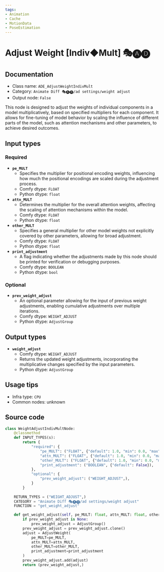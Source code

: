 ```yaml
---
tags:
- Animation
- Cache
- MotionData
- PoseEstimation
---
```


# Adjust Weight [Indiv◆Mult] 🎭🅐🅓
## Documentation
- Class name: `ADE_AdjustWeightIndivMult`
- Category: `Animate Diff 🎭🅐🅓/ad settings/weight adjust`
- Output node: `False`

This node is designed to adjust the weights of individual components in a model multiplicatively, based on specified multipliers for each component. It allows for fine-tuning of model behavior by scaling the influence of different parts of the model, such as attention mechanisms and other parameters, to achieve desired outcomes.
## Input types
### Required
- **`pe_MULT`**
    - Specifies the multiplier for positional encoding weights, influencing how much the positional encodings are scaled during the adjustment process.
    - Comfy dtype: `FLOAT`
    - Python dtype: `float`
- **`attn_MULT`**
    - Determines the multiplier for the overall attention weights, affecting the scaling of attention mechanisms within the model.
    - Comfy dtype: `FLOAT`
    - Python dtype: `float`
- **`other_MULT`**
    - Specifies a general multiplier for other model weights not explicitly covered by other parameters, allowing for broad adjustment.
    - Comfy dtype: `FLOAT`
    - Python dtype: `float`
- **`print_adjustment`**
    - A flag indicating whether the adjustments made by this node should be printed for verification or debugging purposes.
    - Comfy dtype: `BOOLEAN`
    - Python dtype: `bool`
### Optional
- **`prev_weight_adjust`**
    - An optional parameter allowing for the input of previous weight adjustments, enabling cumulative adjustments over multiple iterations.
    - Comfy dtype: `WEIGHT_ADJUST`
    - Python dtype: `AdjustGroup`
## Output types
- **`weight_adjust`**
    - Comfy dtype: `WEIGHT_ADJUST`
    - Returns the updated weight adjustments, incorporating the multiplicative changes specified by the input parameters.
    - Python dtype: `AdjustGroup`
## Usage tips
- Infra type: `CPU`
- Common nodes: unknown


## Source code
```python
class WeightAdjustIndivMultNode:
    @classmethod
    def INPUT_TYPES(s):
        return {
            "required": {
                "pe_MULT": ("FLOAT", {"default": 1.0, "min": 0.0, "max": 2.0, "step": 0.000001}),
                "attn_MULT": ("FLOAT", {"default": 1.0, "min": 0.0, "max": 2.0, "step": 0.000001}),
                "other_MULT": ("FLOAT", {"default": 1.0, "min": 0.0, "max": 2.0, "step": 0.000001}),
                "print_adjustment": ("BOOLEAN", {"default": False}),
            },
            "optional": {
                "prev_weight_adjust": ("WEIGHT_ADJUST",),
            }
        }
    
    RETURN_TYPES = ("WEIGHT_ADJUST",)
    CATEGORY = "Animate Diff 🎭🅐🅓/ad settings/weight adjust"
    FUNCTION = "get_weight_adjust"

    def get_weight_adjust(self, pe_MULT: float, attn_MULT: float, other_MULT: float, print_adjustment: bool, prev_weight_adjust: AdjustGroup=None):
        if prev_weight_adjust is None:
            prev_weight_adjust = AdjustGroup()
        prev_weight_adjust = prev_weight_adjust.clone()
        adjust = AdjustWeight(
            pe_MULT=pe_MULT,
            attn_MULT=attn_MULT,
            other_MULT=other_MULT,
            print_adjustment=print_adjustment
        )
        prev_weight_adjust.add(adjust)
        return (prev_weight_adjust,)

```
